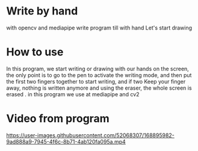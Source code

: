 # Write by hand
with opencv and mediapipe write program till with hand Let's start drawing 

# How to use
In this program, we start writing or drawing with our hands on the screen, the only point is to go to the pen to activate the writing mode, and then put the first two fingers together to start writing, and if two Keep your finger away, nothing is written anymore and using the eraser, the whole screen is erased .
in this program we use at mediapipe and cv2 

# Video from program
https://user-images.githubusercontent.com/52068307/168895982-9ad888a9-7945-4f6c-8b71-4ab120fa095a.mp4
